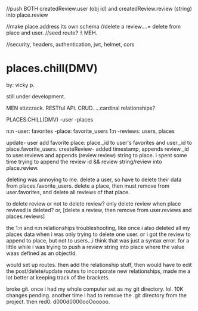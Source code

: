 




//push BOTH createdReview.user (obj id) and createdReview.review (string) into place.review

//make place.address its own schema
//delete a review....= delete from place and user.
//seed route? :\ MEH.

//security, headers, authentication, jwt, helmet, cors




# places.chill(DMV)
by: vicky p.

still under development.

MEN stizzzack.
RESTful API.
CRUD.
    ...cardinal relationships?


PLACES.CHILL(DMV)
-user
-places

n:n
-user: favorites
-place: favorite_users
1:n
-reviews: users, places

update- user add favorite place: place._id to user's favorites and user._id to place.favorite_users.
createReview- added timestamp, appends review._id to user.reviews and appends (review.review) string to place.
i spent some time trying to append the review id && review string/review into place.review. 

deleting was annoying to me. 
delete a user, so have to delete their data from places.favorite_users.
delete a place, then must remove from user.favorites, and delete all reviews of that place.

to delete review or not to delete review?
only delete review when place reviwed is deleted?
or, [delete a review, then remove from user.reviews and places.reviews]

the 1:n and n:n relationships troubleshooting, like once i also deleted all my places data when i was only trying to delete one user. or i got the review to append to place, but not to users...i think that was just a syntax error. for a little while i was trying to push a review string into place where the value waas defined as an objectId.

would set up routes. then add the relationship stuff, then would have to edit the post/delete/update routes to incorporate new relationships, made me a lot better at keeping track of the brackets. 

broke git. once i had my whole computer set as my git directory. lol. 10K changes pending. another time i had to remove the .git directory from the project. then red0. d000d0000ooOooooo. 
